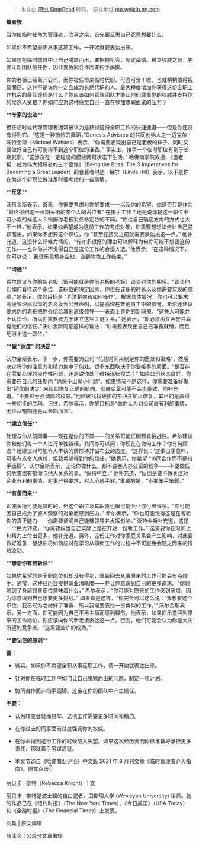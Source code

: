 > 本文由 [简悦 SimpRead](http://ksria.com/simpread/) 转码， 原文地址 [mp.weixin.qq.com](https://mp.weixin.qq.com/s/Pb-4c2wwzdmM7SSTdM15mw)

**编者按**

当你被临时任命为管理者，欣喜之余，首先要反思自己究竟想要什么。

如果你不希望全职从事这项工作，一开始就要表达出来。

如果想在临时岗位中让自己脱颖而出，要把握机会，制定战略。树立权威之前，先要让新团队信任你，因此要协同合作而非指手画脚。

你的老板已经离开公司，而你被任命来临时代职。可喜可贺！嗯，也就稍稍值得祝贺而已。这并不是说你一定会成为长期代职的人。最大程度增加你获得这份全职工作机会的最佳途径是什么？你应该如何管理团队才能让他们尊重你的权威并支持你的候选人资格？你如何应对这种感觉自己一直在参加求职面试的压力？

_**_**专家的说法**_**_

  

担任临时或代理管理者通常被认为是获得这份全职工作的快速通道——但是你还没有得到它。“这是一种微妙的舞蹈，”Genesis Advisers 的共同创始人之一迈克尔 · 沃特金斯（Michael Watkins）表示，“你需要表现出自己是老板的样子，同时又要做好自己有可能得不到这个职位的准备。” 事实上，接手一个临时职位有别于长期就职。“这涉及在一定程度的模棱两可状态下生活，” 哈佛商学院教授、《当老板：成为伟大领导者的三个要件》（Being the Boss: The 3 Imperatives for Becoming a Great Leader）的合著者琳达 · 希尔（Linda Hill）表示。以下是你在为这个新职位做准备时要考虑的一些事情。

_**_**反思**_**_

  

沃特金斯表示，首先，你需要考虑对你的要求——以及你的希望。你是否只是作为 “最终得到这一长期头衔的某个人的占位者” 在接手工作？还是说你是这一职位不可小觑的候选人？根据你老板对任命定位的不同，“你给自己确定方向的方式也大不一样，”他表示。如果你希望成为这份工作的考虑对象，你需要想想如何让自己脱颖而出。如果你不想要这个职位，你 “甚至在接受之前就需要表达出这一点，” 他补充道。这没什么好难为情的。“有许多很好的理由可以解释为何你可能不想要这份工作——也许你并不觉得自己是这份工作的合适人选，”他表示，“在这种情况下，你可以说：‘我很乐意填补空缺，直到物色工作结束。’”

_**_**沟通**_**_

  

希尔建议与你的新老板（很可能就是你前老板的老板）谈谈对你的期望。“谈谈他们如何看待这个职位，该职位的决定因素，你担任该职的时长以及你需要实现的成绩。”她表示，你的目标是 “弄清楚你该如何操作”。根据具体情况，你也可以要求高级管理层以你的名义发表公开声明，以提高你在普通员工中的信誉。希尔还建议要求你的老板把你介绍给其他高级领导——表面上是你的新同僚。“这些人可能并不认识你，所以你需要致力于建立这些关键关系，” 她表示，“你必须树立声誉并赢得他们的信任。”沃尔金斯同意这样的看法：“你需要表现出自己已准备就绪，而且配得上这一职位。”

_**_**做 “适度” 的决定**_**_

  

沃尔金斯表示，下一步，你需要为公司 “花些时间来制定你的愿景和策略”，然后决定将你的注意力和精力集中于何处。很多东西取决于你要接手的局面。“是否存在需要处理的操作性问题，还是说你处于维持现状模式？” 如果公司状态良好，你需要在自己的任期内 “确保不出现小问题”。如果情况不是这样，你需要准备好做出“适度的决定” 来帮助恢复正确的航向。彻底变革可能不会太奏效，他补充道。“不要过分强调你的权威。”他建议找找破损的东西并加以修复，其目的是赢得一些初步的胜利。记住，希尔表示，你的目标是“做你认为对公司最有利的事情，无论从短期还是从长期而言”。

_**_**建立信任**_**_

  

处理与你从前同事——现在是你的下属——的关系可能证明颇具挑战性。希尔建议你和他们每一个人进行单独谈话，其间你可以问：你现在在做何工作？你有何顾虑？她建议对可能令人不快的情形持开诚布公的态度。“这样说：‘这事出乎意料，可能有点令人尴尬，但我希望得到你的信任。’”她表示，你希望 “协同合作而不是指手画脚”。沃尔金斯表示，无论你做什么，都不要卷入办公室的纷争——不要做任何危害或有损你与他人关系的事。“保持中立，” 他补充道，“反倒是要不懈关注对企业有利的事情。对事严格要求，对人心慈手软。”重要的是，“不要笨手笨脚。”

_**_**有备而来**_**_

  

即使头衔可能是暂时的，但这个职位及其职责也很可能会让你付出许多。“你可能因自己成为了被人观察的对象而感到压力，” 希尔表示，“你也可能觉得这是在考验你的真正能力——你需要证明自己能够领导并发挥影响。” 沃特金斯补充道，这是一个巨大转变，“你需要权当自己实际上是在开始一份新工作。” 这需要你在时间上和精力上付出更多，他补充道。另外，这份工作对你家庭关系会产生影响，对此要做好准备，想想你将如何应对在学习从事新工作的过程中不可避免会随之而来的情绪波动。

_**_**想想你有何斩获**_**_

  

如果你希望的是全职岗位但却没有得到，重新回去从事原来的工作可能会有点棘手。通常，这种经历会提供职业清晰度——并让你意识到自己的更多追求。“你领略到了身居领导职位意味着什么，” 希尔表示，“你可能对原来的工作感到厌烦，因为你意识到自己想要更多挑战。” 如果真是这样，“你完全可以这么说：‘我想要这个职位，我已经为之做好了准备，所以我需要去找一份类似的工作。’” 沃尔金斯表示。另一方面，你可能因为自己不再主事而感到释然。他表示，如果你乐意回到原来的工作岗位，你应该向你的新老板表达这一点。否则，他们可能会认为你是大失所望的竞争者。“这需要些许的成熟。”

_**_**要记住的原则**_**_

  

**要：**

*   诚实。如果你不希望全职从事这项工作，请一开始就表达出来。  
    
*   针对你在临时工作中如何让自己脱颖而出的问题，制定一项计划。
    
*   协同合作而非指手画脚。这会在你的团队中产生信任。
    

**不要：**

*   认为转变会轻而易举。这项工作需要更多时间和精力。
    
*   在你过去的同事面前过度强调你的权威。
    
*   在你未得到这份工作的时候陷入失望。如果这次经历表明你已准备好承担更多责任，那就着手另谋高就。
    

 * 本文节选自《哈佛商业评论》中文版 2021 年 9 月刊文章《临时管理者介入指南》。原文点击👇

丽贝卡 · 奈特（Rebecca Knight） | 文

丽贝卡 · 奈特是波士顿的自由记者，卫斯理大学 (Wesleyan University) 讲师。她的作品已在《纽约时报》（The New York Times）、《今日美国》（USA Today）和《金融时报》（The Financial Times）上发表。

刘隽 | 原文编辑

马冰仑 | 公众号文章编辑